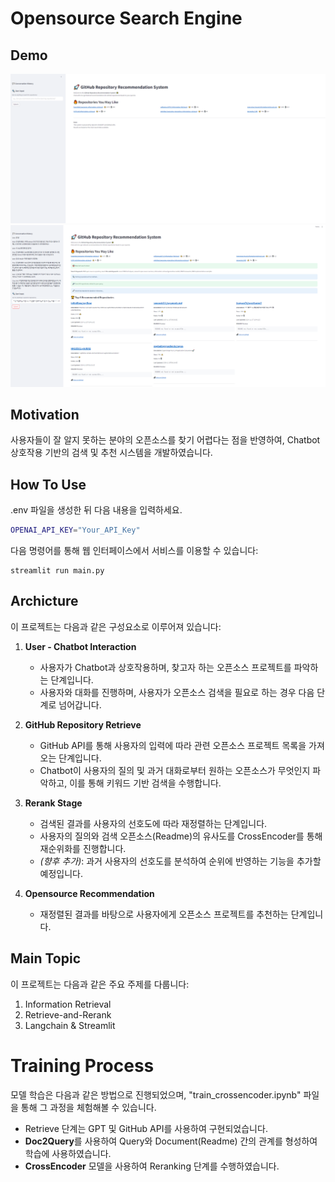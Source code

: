 # Opensource Search Engine

## Demo
![Demo1](./figure/OpensourceSearch_InitFigure.PNG)
![Demo2](./figure/OpensourceSearch_EndFigure.PNG)

## Motivation
사용자들이 잘 알지 못하는 분야의 오픈소스를 찾기 어렵다는 점을 반영하여, Chatbot 상호작용 기반의 검색 및 추천 시스템을 개발하였습니다.

## How To Use
.env 파일을 생성한 뒤 다음 내용을 입력하세요.
```sh
OPENAI_API_KEY="Your_API_Key"
```
다음 명령어를 통해 웹 인터페이스에서 서비스를 이용할 수 있습니다:
```
streamlit run main.py
```

## Archicture
이 프로젝트는 다음과 같은 구성요소로 이루어져 있습니다:

1. **User - Chatbot Interaction**
   - 사용자가 Chatbot과 상호작용하며, 찾고자 하는 오픈소스 프로젝트를 파악하는 단계입니다.
   - 사용자와 대화를 진행하며, 사용자가 오픈소스 검색을 필요로 하는 경우 다음 단계로 넘어갑니다.

2. **GitHub Repository Retrieve**
   - GitHub API를 통해 사용자의 입력에 따라 관련 오픈소스 프로젝트 목록을 가져오는 단계입니다.
   - Chatbot이 사용자의 질의 및 과거 대화로부터 원하는 오픈소스가 무엇인지 파악하고, 이를 통해 키워드 기반 검색을 수행합니다.

3. **Rerank Stage**
   - 검색된 결과를 사용자의 선호도에 따라 재정렬하는 단계입니다.
   - 사용자의 질의와 검색 오픈소스(Readme)의 유사도를 CrossEncoder를 통해 재순위화를 진행합니다.
   - *(향후 추가)*: 과거 사용자의 선호도를 분석하여 순위에 반영하는 기능을 추가할 예정입니다.

4. **Opensource Recommendation**
   - 재정렬된 결과를 바탕으로 사용자에게 오픈소스 프로젝트를 추천하는 단계입니다.

## Main Topic
이 프로젝트는 다음과 같은 주요 주제를 다룹니다:
1. Information Retrieval
2. Retrieve-and-Rerank
3. Langchain & Streamlit

# Training Process
모델 학습은 다음과 같은 방법으로 진행되었으며, "train_crossencoder.ipynb" 파일을 통해 그 과정을 체험해볼 수 있습니다.
- Retrieve 단계는 GPT 및 GitHub API를 사용하여 구현되었습니다.
- **Doc2Query**를 사용하여 Query와 Document(Readme) 간의 관계를 형성하여 학습에 사용하였습니다.
- **CrossEncoder** 모델을 사용하여 Reranking 단계를 수행하였습니다.